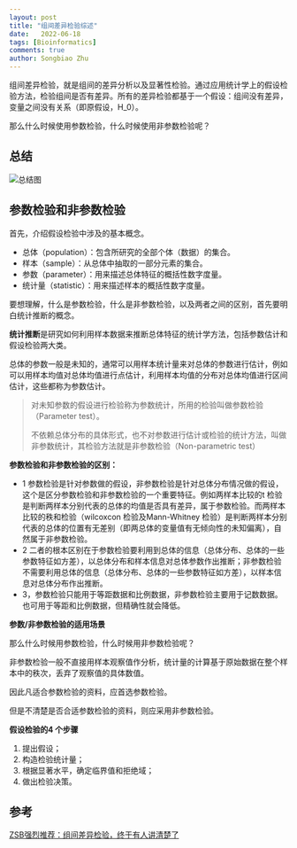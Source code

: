 ```yaml
---
layout: post
title: "组间差异检验综述"
date:   2022-06-18
tags: [Bioinformatics]
comments: true
author: Songbiao Zhu
---
```

组间差异检验，就是组间的差异分析以及显著性检验。通过应用统计学上的假设检验方法，检验组间是否有差异。所有的差异检验都基于一个假设：组间没有差异，变量之间没有关系（即原假设，H_0）。

那么什么时候使用参数检验，什么时候使用非参数检验呢？

<!-- more -->

## 总结

![总结图](https://upload-images.jianshu.io/upload_images/7600498-5027e602ff198e62.png?imageMogr2/auto-orient/strip|imageView2/2/w/1200)

## 参数检验和非参数检验

首先，介绍假设检验中涉及的基本概念。

- 总体（population）：包含所研究的全部个体（数据）的集合。
- 样本（sample）：从总体中抽取的一部分元素的集合。
- 参数（parameter）：用来描述总体特征的概括性数字度量。
- 统计量（statistic）：用来描述样本的概括性数字度量。

要想理解，什么是参数检验，什么是非参数检验，以及两者之间的区别，首先要明白统计推断的概念。

**统计推断**是研究如何利用样本数据来推断总体特征的统计学方法，包括参数估计和假设检验两大类。

总体的参数一般是未知的，通常可以用样本统计量来对总体的参数进行估计，例如可以用样本均值对总体均值进行点估计，利用样本均值的分布对总体均值进行区间估计，这些都称为参数估计。

> 对未知参数的假设进行检验称为参数统计，所用的检验叫做参数检验（Parameter test）。
>
> 不依赖总体分布的具体形式，也不对参数进行估计或检验的统计方法，叫做非参数统计，其检验方法就是非参数检验（Non-parametric test）

**参数检验和非参数检验的区别：**

- 1 参数检验是针对参数做的假设，非参数检验是针对总体分布情况做的假设，这个是区分参数检验和非参数检验的一个重要特征。例如两样本比较的t 检验是判断两样本分别代表的总体的均值是否具有差异，属于参数检验。而两样本比较的秩和检验（wilcoxcon 检验及Mann-Whitney 检验）是判断两样本分别代表的总体的位置有无差别（即两总体的变量值有无倾向性的未知偏离），自然属于非参数检验。
- 2 二者的根本区别在于参数检验要利用到总体的信息（总体分布、总体的一些参数特征如方差），以总体分布和样本信息对总体参数作出推断；非参数检验不需要利用总体的信息（总体分布、总体的一些参数特征如方差），以样本信息对总体分布作出推断。
- 3，参数检验只能用于等距数据和比例数据，非参数检验主要用于记数数据。也可用于等距和比例数据，但精确性就会降低。

**参数/非参数检验的适用场景**

那么什么时候用参数检验，什么时候用非参数检验呢？

非参数检验一般不直接用样本观察值作分析，统计量的计算基于原始数据在整个样本中的秩次，丢弃了观察值的具体数值。

因此凡适合参数检验的资料，应首选参数检验。

但是不清楚是否合适参数检验的资料，则应采用非参数检验。

**假设检验的4 个步骤**

1. 提出假设；
2. 构造检验统计量；
3. 根据显著水平，确定临界值和拒绝域；
4. 做出检验决策。

## 参考

[ZSB强烈推荐：组间差异检验，终于有人讲清楚了](https://www.jianshu.com/p/67be9b3806cd)